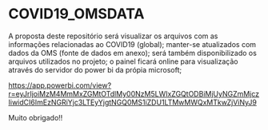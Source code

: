 # COVID19_OMSDATA

A proposta deste repositório será visualizar os arquivos com as informações relacionadas ao COVID19 (global);
manter-se atualizados com dados da OMS (fonte de dados em anexo);
será também disponibilizado os arquivos utilizados no projeto;
o painel ficará online para visualização através do servidor do power bi da própia microsoft;

https://app.powerbi.com/view?r=eyJrIjoiMzM4MmMxZGMtOTdlMy00NzM5LWIxZGQtODBiMjUyNGZmMjczIiwidCI6ImEzNGRiYjc3LTEyYjgtNGQ0MS1iZDU1LTMwMWQxMTkwZjViNyJ9

Muito obrigado!!
